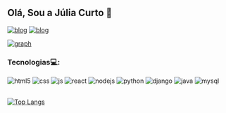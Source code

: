 ## Olá, Sou a Júlia Curto 👋

[![blog](https://img.shields.io/badge/Gmail-D14836?style=for-the-badge&logo=gmail&logoColor=white)](https://mail.google.com/mail/u/0/?ogbl#inbox?compose=CllgCJqVxDhsxpDTlgLmZDZBxmRlvtXgRktHtJrmXDzFCGNfKfDNTRMKKvBNPzfvCdQvbdhPvjq)    [![blog](https://img.shields.io/badge/LinkedIn-0077B5?style=for-the-badge&logo=linkedin&logoColor=white)](https://www.linkedin.com/in/juliadcurto/)


[![graph](https://github-readme-stats.vercel.app/api?username=curtojulia&show_icons=true&theme=dark)](https://github.com/curtojulia/github-readme-stats)

### Tecnologias💻:

<div style="display: inline_block">
  <img align="center" alt="html5" src="https://img.shields.io/badge/HTML5-E34F26?style=for-the-badge&logo=html5&logoColor=white" />
  <img align="center" alt="css" src="https://img.shields.io/badge/CSS3-1572B6?style=for-the-badge&logo=css3&logoColor=white" />
  <img align="center" alt="js" src="https://img.shields.io/badge/JavaScript-F7DF1E?style=for-the-badge&logo=javascript&logoColor=black" />
  <img align="center" alt="react" src="https://img.shields.io/badge/React-20232A?style=for-the-badge&logo=react&logoColor=61DAFB" />
  <img align="center" alt="nodejs" src="https://img.shields.io/badge/Node.js-43853D?style=for-the-badge&logo=node.js&logoColor=white" />
  <img align="center" alt="python" src="https://img.shields.io/badge/Python-3776AB?style=for-the-badge&logo=python&logoColor=white" />
  <img align="center" alt="django" src="https://img.shields.io/badge/Django-092E20?style=for-the-badge&logo=django&logoColor=white" />
  <img align="center" alt="java" src="https://img.shields.io/badge/Java-ED8B00?style=for-the-badge&logo=openjdk&logoColor=white" />
  <img align="center" alt="mysql" src="https://img.shields.io/badge/MySQL-00000F?style=for-the-badge&logo=mysql&logoColor=white"/>
</div></br>

[![Top Langs](https://github-readme-stats.vercel.app/api/top-langs/?username=curtojulia&theme=dark)](https://github.com/curtojulia/github-readme-stats)
